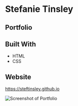 # Stefanie Tinsley

## Portfolio

## Built With
* HTML
* CSS

## Website
https://steftinsley.github.io

![Screenshot of Portfolio](https://github.com/steftinsley/steftinsley.github.io/blob/master/assets/images/Portfolio-Screenshot.png)
